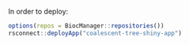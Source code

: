 

In order to deploy:


```r
options(repos = BiocManager::repositories())
rsconnect::deployApp("coalescent-tree-shiny-app")
```
